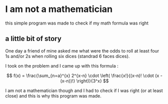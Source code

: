 # I am not a mathematician

this simple program was made to check if my math formula was right

## a little bit of story

One day a friend of mine asked me what were the odds to roll at least four 1s and/or 2s when rolling six dices (standrad 6 faces dices).

I took on the problem and I came up with this formula :

$$
f(x) = \frac{\sum_{n=a}^{x} 2^{x-n} \cdot \left( \frac{x!}{(x-n)! \cdot (x - (x-n))!} \right)}{3^x}
$$

I am not a mathematician though and I had to check if I was right (or at least close) and this is why this program was made.
